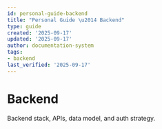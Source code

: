 ```yaml
---
id: personal-guide-backend
title: "Personal Guide \u2014 Backend"
type: guide
created: '2025-09-17'
updated: '2025-09-17'
author: documentation-system
tags:
- backend
last_verified: '2025-09-17'
---
```


# Backend

Backend stack, APIs, data model, and auth strategy.

